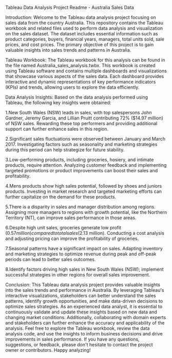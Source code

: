 Tableau Data Analysis Project Readme - Australia Sales Data

Introduction:
Welcome to the Tableau data analysis project focusing on sales data from the country Australia. This repository contains the Tableau workbook and related files used to perform data analysis and visualization on the sales dataset. The dataset includes essential information such as product categories, buyers, financial years, managers, total units sold, sale prices, and cost prices. The primary objective of this project is to gain valuable insights into sales trends and patterns in Australia.

Tableau Workbook:
The Tableau workbook for this analysis can be found in the file named Australia_sales_analysis.twbx. This workbook is created using Tableau software and contains multiple dashboards and visualizations that showcase various aspects of the sales data. Each dashboard provides interactive and dynamic representations of key performance indicators (KPIs) and trends, allowing users to explore the data efficiently.

Data Analysis Insights:
Based on the data analysis performed using Tableau, the following key insights were obtained:

1.New South Wales (NSW) leads in sales, with top salespersons John Gardner, Jeremy Garcia, and Lillian Pruitt contributing 72% ($14.97 million) of NSW sales. Rewarding these top performers and providing additional support can further enhance sales in this region.

2.Significant sales fluctuations were observed between January and March 2017. Investigating factors such as seasonality and marketing strategies during this period can help strategize for future stability.

3.Low-performing products, including groceries, hosiery, and intimate products, require attention. Analyzing customer feedback and implementing targeted promotions or product improvements can boost their sales and profitability.

4.Mens products show high sales potential, followed by shoes and juniors products. Investing in market research and targeted marketing efforts can further capitalize on the demand for these products.

5.There is a disparity in sales and manager distribution among regions. Assigning more managers to regions with growth potential, like the Northern Territory (NT), can improve sales performance in those areas.

6.Despite high unit sales, groceries generate low profit ($0.57 million) compared to total sales ($2.13 million). Conducting a cost analysis and adjusting pricing can improve the profitability of groceries.

7.Seasonal patterns have a significant impact on sales. Adapting inventory and marketing strategies to optimize revenue during peak and off-peak periods can lead to better sales outcomes.

8.Identify factors driving high sales in New South Wales (NSW); implement successful strategies in other regions for overall sales improvement.

Conclusion:
This Tableau data analysis project provides valuable insights into the sales trends and performance in Australia. By leveraging Tableau's interactive visualizations, stakeholders can better understand the sales patterns, identify growth opportunities, and make data-driven decisions to optimize sales strategies.
As an experienced data analyst, it is essential to continuously validate and update these insights based on new data and changing market conditions. Additionally, collaborating with domain experts and stakeholders can further enhance the accuracy and applicability of the analysis.
Feel free to explore the Tableau workbook, review the data analysis code, and use the insights to inform business decisions and drive improvements in sales performance.
If you have any questions, suggestions, or feedback, please don't hesitate to contact the project owner or contributors.
Happy analyzing!
